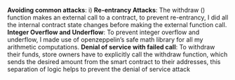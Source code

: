 **Avoiding common attacks**: 
i) **Re-entrancy Attacks**: The withdraw () function makes an external call to a contract, to prevent re-entrancy, I did all the internal contract state changes before making the external function call.
**Integer Overflow and Underflow**: To prevent integer overflow and underflow, I made use of openzeppelin’s safe math library for all my arithmetic computations.
**Denial of service with failed call**: To withdraw their funds, store owners have to explicitly call the withdraw function, which sends the desired amount from the smart contract to their addresses, this separation of logic helps to prevent the denial of service attack 

